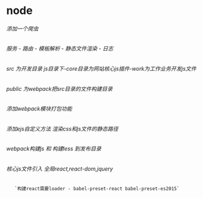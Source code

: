 # node
###### 添加一个爬虫
###### 服务 - 路由 - 模板解析 - 静态文件渲染 - 日志
###### src 为开发目录 js目录下-core目录为网站核心js插件-work为工作业务开发js文件
###### public 为webpack把src目录的文件构建目录
###### 添加webpack模块打包功能
###### 添加ejs自定义方法 渲染css和js文件的静态路径
###### webpack构建js 和 构建less 到发布目录
###### 核心js文件引入 全局react,react-dom,jquery
	   `构建react需要loader - babel-preset-react babel-preset-es2015`